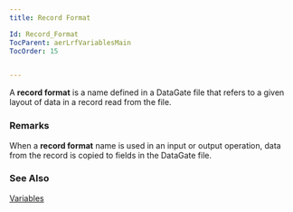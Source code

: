 ```yaml
---
title: Record Format

Id: Record_Format
TocParent: aerLrfVariablesMain
TocOrder: 15


---
```


A **record format** is a name defined in a DataGate file that refers to a given layout of data in a record read from the file. 

### Remarks
When a **record format** name is used in an input or output operation, data from the record is copied to fields in the DataGate file. 

### See Also
[Variables](aerLrfVariablesMain.html) 
